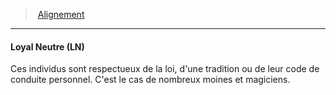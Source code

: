 ﻿---
!AlignmentItem
Id: alignment_hd.md#loyal-neutre-ln
ParentLink: alignment_hd.md#alignement
Name: Loyal Neutre (LN)
ParentName: Alignement
NameLevel: 4
Attributes: {}
Description: >+
  Ces individus sont respectueux de la loi, d'une tradition ou de leur code de conduite personnel. C'est le cas de nombreux moines et magiciens.

---
> [Alignement](hd_alignment.md)

---

#### Loyal Neutre (LN)

Ces individus sont respectueux de la loi, d'une tradition ou de leur code de conduite personnel. C'est le cas de nombreux moines et magiciens.

